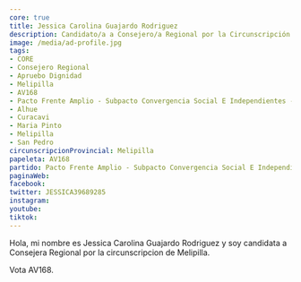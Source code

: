 ```yaml
---
core: true
title: Jessica Carolina Guajardo Rodriguez
description: Candidato/a a Consejero/a Regional por la Circunscripción de Melipilla
image: /media/ad-profile.jpg
tags:
- CORE
- Consejero Regional
- Apruebo Dignidad
- Melipilla
- AV168
- Pacto Frente Amplio - Subpacto Convergencia Social E Independientes - Convergencia Social
- Alhue
- Curacavi
- Maria Pinto
- Melipilla
- San Pedro
circunscripcionProvincial: Melipilla
papeleta: AV168
partido: Pacto Frente Amplio - Subpacto Convergencia Social E Independientes - Convergencia Social
paginaWeb:
facebook:
twitter: JESSICA39689285
instagram: 
youtube:
tiktok:
---
```

Hola, mi nombre es Jessica Carolina Guajardo Rodriguez y soy candidata a Consejera Regional por la circunscripcion de Melipilla.

Vota AV168.
